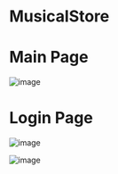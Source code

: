 # MusicalStore
# Main Page
![image](https://user-images.githubusercontent.com/93160744/230773581-751f8128-fdb3-4a42-b949-ca23c2dcb5b2.png)

# Login Page
![image](https://user-images.githubusercontent.com/93160744/230773625-cbeca0b9-d01f-4d1a-97b0-16ac0014aa08.png)

![image](https://user-images.githubusercontent.com/93160744/230773642-d538d45d-c548-4767-a180-8dea05679861.png)
